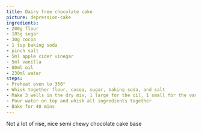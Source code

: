 ```yaml
---
title: Dairy free chocolate cake
picture: depression-cake
ingredients:
- 200g flour
- 185g sugar
- 30g cocoa
- 1 tsp baking soda
- pinch salt
- 5ml apple cider vinegar
- 5ml vanilla
- 80ml oil
- 230ml water
steps:
- Preheat oven to 350°
- Whisk together flour, cocoa, sugar, baking soda, and salt
- Make 3 wells in the dry mix, 1 large for the oil, 1 small for the vanilla, and 1 small for the vinegar
- Pour water on top and whisk all ingredients together
- Bake for 40 mins
---
```


Not a lot of rise, nice semi chewy chocolate cake base
